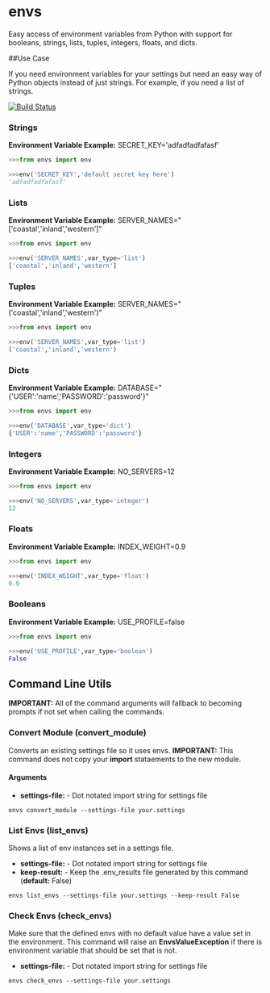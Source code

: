 # envs
Easy access of environment variables from Python with support for booleans, strings, lists, tuples, integers, floats, and dicts.

##Use Case

If you need environment variables for your settings but need an easy way of Python objects instead of just strings. For example, if you need a list of strings.


[![Build Status](https://travis-ci.org/bjinwright/envs.svg?branch=master)](https://travis-ci.org/bjinwright/envs)


### Strings

**Environment Variable Example:** SECRET_KEY='adfadfadfafasf'
```python
>>>from envs import env

>>>env('SECRET_KEY','default secret key here')
'adfadfadfafasf'
```

### Lists
**Environment Variable Example:** SERVER_NAMES="['coastal','inland','western']"
```python
>>>from envs import env

>>>env('SERVER_NAMES',var_type='list')
['coastal','inland','western']
```

### Tuples
**Environment Variable Example:** SERVER_NAMES="('coastal','inland','western')"

```python
>>>from envs import env

>>>env('SERVER_NAMES',var_type='list')
('coastal','inland','western')
```

### Dicts
**Environment Variable Example:** DATABASE="{'USER':'name','PASSWORD':'password'}"

```python
>>>from envs import env

>>>env('DATABASE',var_type='dict')
{'USER':'name','PASSWORD':'password'}
```

### Integers

**Environment Variable Example:** NO_SERVERS=12
```python
>>>from envs import env

>>>env('NO_SERVERS',var_type='integer')
12
```

### Floats

**Environment Variable Example:** INDEX_WEIGHT=0.9
```python
>>>from envs import env

>>>env('INDEX_WEIGHT',var_type='float')
0.9
```

### Booleans
**Environment Variable Example:** USE_PROFILE=false
```python
>>>from envs import env

>>>env('USE_PROFILE',var_type='boolean')
False
```

## Command Line Utils

**IMPORTANT:** All of the command arguments will fallback to becoming prompts if not set when calling the commands.

### Convert Module (convert_module)

Converts an existing settings file so it uses envs. **IMPORTANT:** This command does not copy your **import** stataements to the new module. 

#### Arguments

- **settings-file:** - Dot notated import string for settings file

```commandline
envs convert_module --settings-file your.settings

```

### List Envs (list_envs)

Shows a list of env instances set in a settings file.

- **settings-file:** - Dot notated import string for settings file
- **keep-result:** - Keep the .env_results file generated by this command (**default:** False)

```commandline
envs list_envs --settings-file your.settings --keep-result False
```

### Check Envs (check_envs)

Make sure that the defined envs with no default value have a value set in the environment. This command will raise an **EnvsValueException** if there is environment variable that should be set that is not.

- **settings-file:** - Dot notated import string for settings file

```commandline
envs check_envs --settings-file your.settings
```
